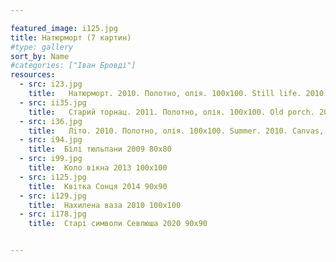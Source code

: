 ```yaml
---

featured_image: i125.jpg
title: Натюрморт (7 картин)
#type: gallery
sort_by: Name
#categories: ["Іван Бровді"]
resources:
  - src: i23.jpg
    title:	 Натюрморт. 2010. Полотно, олія. 100х100. Still life. 2010. Canvas, oil. 
  - src: ii35.jpg
    title:	 Старий торнац. 2011. Полотно, олія. 100х100. Old porch. 2011. Canvas, oil.
  - src: i36.jpg
    title:	 Лiто. 2010. Полотно, олія. 100х100. Summer. 2010. Canvas, oil. 100x100.   
  - src: i94.jpg
    title:	Білі тюльпани 2009 80х80
  - src: i99.jpg
    title:	Коло вікна 2013 100х100
  - src: i125.jpg
    title:	Квітка Сонця 2014 90х90
  - src: i129.jpg
    title:	Нахилена ваза 2010 100х100
  - src: i178.jpg	
    title:	Старі символи Севлюша 2020 90х90


---
```

